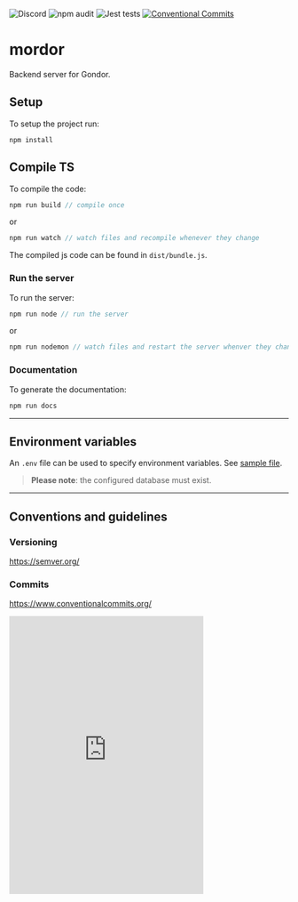 ![Discord](https://img.shields.io/discord/410194658501591056)
![npm audit](https://github.com/moonblades/mordor/workflows/audit/badge.svg)
![Jest tests](https://github.com/moonblades/mordor/workflows/jest/badge.svg)
[![Conventional Commits](https://img.shields.io/badge/Conventional%20Commits-1.0.0-yellow.svg)](https://conventionalcommits.org)

# mordor
Backend server for Gondor.

## Setup
To setup the project run:
```
npm install
```

## Compile TS
To compile the code:
```js
npm run build // compile once
```
or
```js
npm run watch // watch files and recompile whenever they change
```
The compiled js code can be found in `dist/bundle.js`.

### Run the server
To run the server:
```js
npm run node // run the server
```
or
```js
npm run nodemon // watch files and restart the server whenver they change
```

### Documentation
To generate the documentation:
```js
npm run docs
```

---

## Environment variables
An `.env` file can be used to specify environment variables.
See [sample file](./.env.sample).


> **Please note**: the configured database must exist.

---

## Conventions and guidelines

### Versioning
https://semver.org/

### Commits
https://www.conventionalcommits.org/

<iframe src="https://discordapp.com/widget?id=410194658501591056&theme=dark" width="350" height="500" allowtransparency="true" frameborder="0"></iframe>